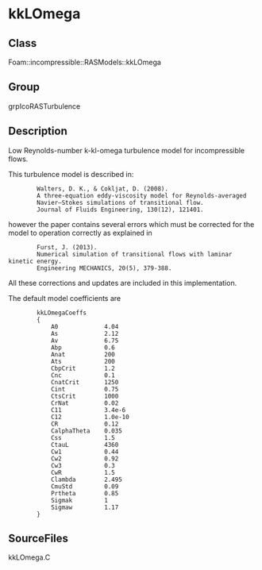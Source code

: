 # kkLOmega 
## Class
Foam::incompressible::RASModels::kkLOmega

## Group
grpIcoRASTurbulence

## Description
Low Reynolds-number k-kl-omega turbulence model for
incompressible flows.

This turbulence model is described in:
```
        Walters, D. K., & Cokljat, D. (2008).
        A three-equation eddy-viscosity model for Reynolds-averaged
        Navier–Stokes simulations of transitional flow.
        Journal of Fluids Engineering, 130(12), 121401.
```

however the paper contains several errors which must be corrected for the
model to operation correctly as explained in

```
        Furst, J. (2013).
        Numerical simulation of transitional flows with laminar kinetic energy.
        Engineering MECHANICS, 20(5), 379-388.
```

All these corrections and updates are included in this implementation.

The default model coefficients are
```
        kkLOmegaCoeffs
        {
            A0             4.04
            As             2.12
            Av             6.75
            Abp            0.6
            Anat           200
            Ats            200
            CbpCrit        1.2
            Cnc            0.1
            CnatCrit       1250
            Cint           0.75
            CtsCrit        1000
            CrNat          0.02
            C11            3.4e-6
            C12            1.0e-10
            CR             0.12
            CalphaTheta    0.035
            Css            1.5
            CtauL          4360
            Cw1            0.44
            Cw2            0.92
            Cw3            0.3
            CwR            1.5
            Clambda        2.495
            CmuStd         0.09
            Prtheta        0.85
            Sigmak         1
            Sigmaw         1.17
        }
```

## SourceFiles
kkLOmega.C

